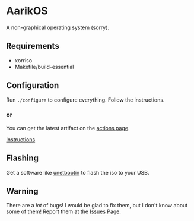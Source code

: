 # AarikOS
A non-graphical operating system (sorry).

Requirements
------------
* xorriso
* Makefile/build-essential

Configuration
-------------
Run `./configure` to configure everything. Follow the instructions.

### or

You can get the latest artifact on the [actions page](https://github.com/aarikpokras/aarikos/actions).

[Instructions](https://github.com/aarikpokras/aarikos/blob/main/ins.md)

Flashing
--------
Get a software like [unetbootin](https://unetbootin.github.io/) to flash the iso to your USB.

Warning
-------
There are a *lot* of bugs! I would be glad to fix them, but I don't know about some of them! Report them at the [Issues Page](https://github.com/aarikpokras/aarikos/issues).
